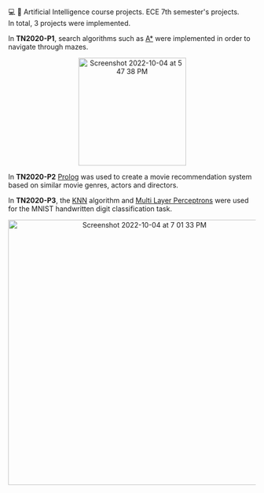 💻 🧠 Artificial Intelligence course projects. ECE 7th semester's projects.<br>
In total, 3 projects were implemented.<br>

In <b>TN2020-P1</b>, search algorithms such as [A*](https://en.wikipedia.org/wiki/A*_search_algorithm) were implemented in order to navigate through mazes.

<p align="center">
<img width="219" alt="Screenshot 2022-10-04 at 5 47 38 PM" src="https://user-images.githubusercontent.com/64773191/193852124-a8bcc0b5-008e-4a42-9671-15a8248c88c0.png">
</p>

In <b>TN2020-P2</b> [Prolog](https://en.wikipedia.org/wiki/Prolog) was used to create a movie recommendation system based on similar movie genres, actors and directors. <br>

In <b>TN2020-P3</b>, the [KNN](https://en.wikipedia.org/wiki/K-nearest_neighbors_algorithm) algorithm and [Multi Layer Perceptrons](https://en.wikipedia.org/wiki/Multilayer_perceptron) were used for the MNIST handwritten digit classification task.


<p align="center">
<img width="539" alt="Screenshot 2022-10-04 at 7 01 33 PM" src="https://user-images.githubusercontent.com/64773191/193868686-f192cd8a-500d-4c0a-a0e0-02de25e91885.png">
</p>
